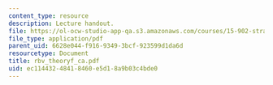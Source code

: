 ```yaml
---
content_type: resource
description: Lecture handout.
file: https://ol-ocw-studio-app-qa.s3.amazonaws.com/courses/15-902-strategic-management-i-fall-2006/ec11443248418460e5d18a9b03c4bde0_rbv_theoryf_ca.pdf
file_type: application/pdf
parent_uid: 6628e044-f916-9349-3bcf-923599d1da6d
resourcetype: Document
title: rbv_theoryf_ca.pdf
uid: ec114432-4841-8460-e5d1-8a9b03c4bde0
---
```

